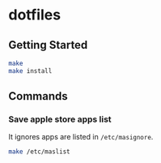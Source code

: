 dotfiles
==============================

Getting Started
-----------------------------

```sh
make
make install
```

Commands
-----------------------------

### Save apple store apps list

It ignores apps are listed in `/etc/masignore`.
```sh
make /etc/maslist
```
